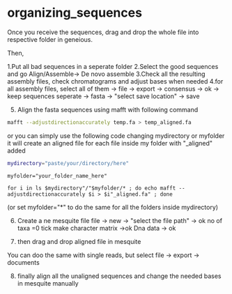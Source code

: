 # organizing_sequences

Once you receive the sequences, drag and drop the whole file into respective folder in geneious. 

Then,

1.Put all bad sequences in a seperate folder
2.Select the good sequences and go Align/Assemble-> De novo assemble
3.Check all the resulting assembly files, check chromatograms and adjust bases when needed
4.for all assembly files, select all of them -> file -> export -> consensus -> ok -> keep sequences seperate -> fasta -> "select save location" -> save

5. Align the fasta sequences using mafft with following command

```bash
mafft --adjustdirectionaccurately temp.fa > temp_aligned.fa
```
or you can simply use the following code changing mydirectory or myfolder 
it will create an aligned file for each file inside my folder with "_aligned" added

```bash
mydirectory="paste/your/directory/here"
```

```
myfolder="your_folder_name_here"
```

```
for i in ls $mydirectory"/"$myfolder/* ; do echo mafft --adjustdirectionaccurately $i > $i"_aligned.fa" ; done
```
(or set myfolder="*" to do the same for all the folders inside mydirectory)

6. Create a ne mesquite file
  file -> new -> "select the file path" -> ok
   no of taxa =0
   tick make character matrix ->ok
   Dna data -> ok
   

7. then drag and drop aligned file in mesquite

You can doo the same with single reads, but select 
file -> export -> documents

8. finally align all the unaligned sequences and change the needed bases in mesquite manually
